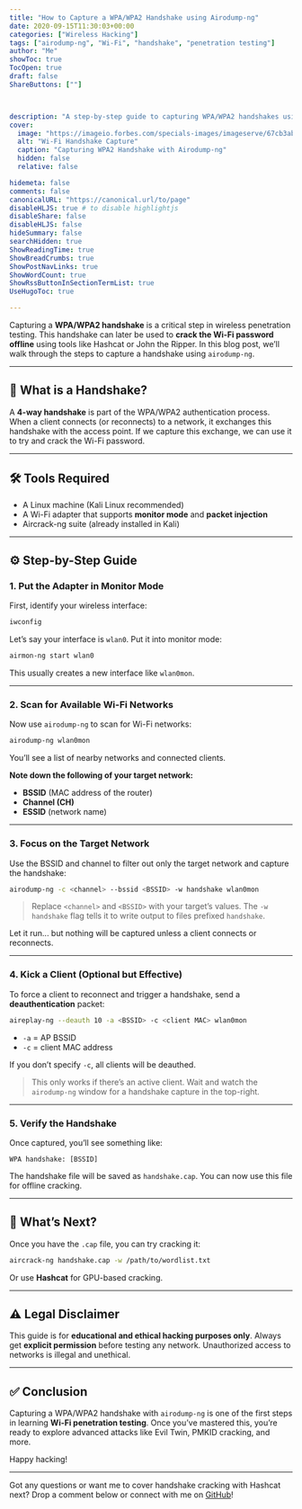 ```yaml
---
title: "How to Capture a WPA/WPA2 Handshake using Airodump-ng"
date: 2020-09-15T11:30:03+00:00
categories: ["Wireless Hacking"]
tags: ["airodump-ng", "Wi-Fi", "handshake", "penetration testing"]
author: "Me"
showToc: true
TocOpen: true
draft: false
ShareButtons: [""]



description: "A step-by-step guide to capturing WPA/WPA2 handshakes using airodump-ng for Wi-Fi penetration testing."
cover:
  image: "https://imageio.forbes.com/specials-images/imageserve/67cb3ab783e449ab2f772894/0x0.jpg"
  alt: "Wi-Fi Handshake Capture"
  caption: "Capturing WPA2 Handshake with Airodump-ng"
  hidden: false
  relative: false

hidemeta: false
comments: false
canonicalURL: "https://canonical.url/to/page"
disableHLJS: true # to disable highlightjs
disableShare: false
disableHLJS: false
hideSummary: false
searchHidden: true
ShowReadingTime: true
ShowBreadCrumbs: true
ShowPostNavLinks: true
ShowWordCount: true
ShowRssButtonInSectionTermList: true
UseHugoToc: true

---
```


Capturing a **WPA/WPA2 handshake** is a critical step in wireless penetration testing. This handshake can later be used to **crack the Wi-Fi password offline** using tools like Hashcat or John the Ripper. In this blog post, we’ll walk through the steps to capture a handshake using `airodump-ng`.

---

## 🧠 What is a Handshake?

A **4-way handshake** is part of the WPA/WPA2 authentication process. When a client connects (or reconnects) to a network, it exchanges this handshake with the access point. If we capture this exchange, we can use it to try and crack the Wi-Fi password.

---

## 🛠️ Tools Required

- A Linux machine (Kali Linux recommended)
- A Wi-Fi adapter that supports **monitor mode** and **packet injection**
- Aircrack-ng suite (already installed in Kali)

---

## ⚙️ Step-by-Step Guide

### 1. Put the Adapter in Monitor Mode

First, identify your wireless interface:

```bash
iwconfig
```

Let’s say your interface is `wlan0`. Put it into monitor mode:

```bash
airmon-ng start wlan0
```

This usually creates a new interface like `wlan0mon`.

---

### 2. Scan for Available Wi-Fi Networks

Now use `airodump-ng` to scan for Wi-Fi networks:

```bash
airodump-ng wlan0mon
```

You’ll see a list of nearby networks and connected clients.

**Note down the following of your target network:**

- **BSSID** (MAC address of the router)
- **Channel (CH)**
- **ESSID** (network name)

---

### 3. Focus on the Target Network

Use the BSSID and channel to filter out only the target network and capture the handshake:

```bash
airodump-ng -c <channel> --bssid <BSSID> -w handshake wlan0mon
```

> Replace `<channel>` and `<BSSID>` with your target’s values. The `-w handshake` flag tells it to write output to files prefixed `handshake`.

Let it run... but nothing will be captured unless a client connects or reconnects.

---

### 4. Kick a Client (Optional but Effective)

To force a client to reconnect and trigger a handshake, send a **deauthentication** packet:

```bash
aireplay-ng --deauth 10 -a <BSSID> -c <client MAC> wlan0mon
```

- `-a` = AP BSSID
- `-c` = client MAC address

If you don’t specify `-c`, all clients will be deauthed.

> This only works if there’s an active client. Wait and watch the `airodump-ng` window for a handshake capture in the top-right.

---

### 5. Verify the Handshake

Once captured, you’ll see something like:

```
WPA handshake: [BSSID]
```

The handshake file will be saved as `handshake.cap`. You can now use this file for offline cracking.

---

## 🧪 What’s Next?

Once you have the `.cap` file, you can try cracking it:

```bash
aircrack-ng handshake.cap -w /path/to/wordlist.txt
```

Or use **Hashcat** for GPU-based cracking.

---

## ⚠️ Legal Disclaimer

This guide is for **educational and ethical hacking purposes only**. Always get **explicit permission** before testing any network. Unauthorized access to networks is illegal and unethical.

---

## ✅ Conclusion

Capturing a WPA/WPA2 handshake with `airodump-ng` is one of the first steps in learning **Wi-Fi penetration testing**. Once you’ve mastered this, you’re ready to explore advanced attacks like Evil Twin, PMKID cracking, and more.

Happy hacking!

---

Got any questions or want me to cover handshake cracking with Hashcat next? Drop a comment below or connect with me on [GitHub](https://github.com/)!
